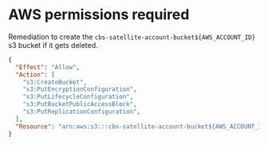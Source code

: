 # AWS permissions required
Remediation to create the `cbs-satellite-account-bucket${AWS_ACCOUNT_ID}` s3 bucket if it gets deleted.
```json
{
  "Effect": "Allow",
  "Action": [
    "s3:CreateBucket",
    "s3:PutEncryptionConfiguration",
    "s3:PutLifecycleConfiguration",
    "s3:PutBucketPublicAccessBlock",
    "s3:PutReplicationConfiguration",
  ],
  "Resource": "arn:aws:s3:::cbs-satellite-account-bucket${AWS_ACCOUNT_ID}"
}
```